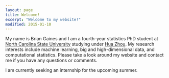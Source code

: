 ```yaml
---
layout: page
title: Welcome!
excerpt: "Welcome to my website!"
modified: 2015-01-10
---
```


My name is Brian Gaines and I am a fourth-year statistics PhD student at [North Carolina State University](http://www.ncsu.edu) studying under [Hua Zhou](http://hua-zhou.github.io/).  My research interests include machine learning, big and high-dimensional data, and computational statistics.  Please take a look around my website and contact me if you have any questions or comments.

I am currently seeking an internship for the upcoming summer.  